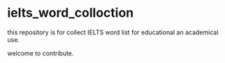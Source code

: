 # ielts_word_colloction
this repository is for collect IELTS word list for educational an academical use.

welcome to contribute.
